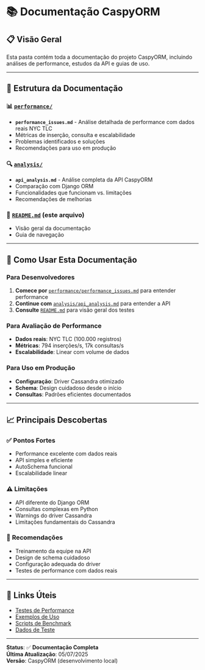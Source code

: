 # 📚 Documentação CaspyORM

## 📋 Visão Geral

Esta pasta contém toda a documentação do projeto CaspyORM, incluindo análises de performance, estudos da API e guias de uso.

---

## 📁 Estrutura da Documentação

### 📊 [`performance/`](performance/)
- **`performance_issues.md`** - Análise detalhada de performance com dados reais NYC TLC
- Métricas de inserção, consulta e escalabilidade
- Problemas identificados e soluções
- Recomendações para uso em produção

### 🔍 [`analysis/`](analysis/)
- **`api_analysis.md`** - Análise completa da API CaspyORM
- Comparação com Django ORM
- Funcionalidades que funcionam vs. limitações
- Recomendações de melhorias

### 📖 [`README.md`](README.md) (este arquivo)
- Visão geral da documentação
- Guia de navegação

---

## 🎯 Como Usar Esta Documentação

### Para Desenvolvedores
1. **Comece por** [`performance/performance_issues.md`](performance/performance_issues.md) para entender performance
2. **Continue com** [`analysis/api_analysis.md`](analysis/api_analysis.md) para entender a API
3. **Consulte** [`README.md`](README.md) para visão geral dos testes

### Para Avaliação de Performance
- **Dados reais**: NYC TLC (100.000 registros)
- **Métricas**: 794 inserções/s, 17k consultas/s
- **Escalabilidade**: Linear com volume de dados

### Para Uso em Produção
- **Configuração**: Driver Cassandra otimizado
- **Schema**: Design cuidadoso desde o início
- **Consultas**: Padrões eficientes documentados

---

## 📈 Principais Descobertas

### ✅ **Pontos Fortes**
- Performance excelente com dados reais
- API simples e eficiente
- AutoSchema funcional
- Escalabilidade linear

### ⚠️ **Limitações**
- API diferente do Django ORM
- Consultas complexas em Python
- Warnings do driver Cassandra
- Limitações fundamentais do Cassandra

### 🚀 **Recomendações**
- Treinamento da equipe na API
- Design de schema cuidadoso
- Configuração adequada do driver
- Testes de performance com dados reais

---

## 🔗 Links Úteis

- [Testes de Performance](../tests/performance/)
- [Exemplos de Uso](../examples/)
- [Scripts de Benchmark](../scripts/)
- [Dados de Teste](../data/)

---

**Status**: ✅ **Documentação Completa**  
**Última Atualização**: 05/07/2025  
**Versão**: CaspyORM (desenvolvimento local) 